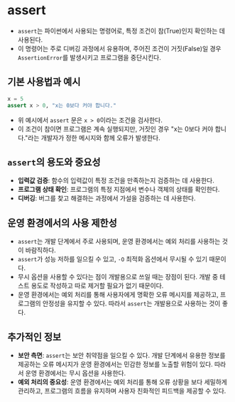 # assert

- `assert`는 파이썬에서 사용되는 명령어로, 특정 조건이 참(True)인지 확인하는 데 사용된다. 
- 이 명령어는 주로 디버깅 과정에서 유용하며, 주어진 조건이 거짓(False)일 경우 `AssertionError`를 발생시키고 프로그램을 중단시킨다.

## 기본 사용법과 예시
```python
x = 5
assert x > 0, "x는 0보다 커야 합니다."
```
- 위 예시에서 `assert` 문은 `x > 0`이라는 조건을 검사한다. 
- 이 조건이 참이면 프로그램은 계속 실행되지만, 거짓인 경우 "x는 0보다 커야 합니다."라는 개발자가 정한 메시지와 함께 오류가 발생한다.

## `assert`의 용도와 중요성
- **입력값 검증**: 함수의 입력값이 특정 조건을 만족하는지 검증하는 데 사용한다.
- **프로그램 상태 확인**: 프로그램의 특정 지점에서 변수나 객체의 상태를 확인한다.
- **디버깅**: 버그를 찾고 해결하는 과정에서 가설을 검증하는 데 사용한다.

## 운영 환경에서의 사용 제한성
- `assert`는 개발 단계에서 주로 사용되며, 운영 환경에서는 예외 처리를 사용하는 것이 바람직하다. 
- `assert`가 성능 저하를 일으킬 수 있고, `-O` 최적화 옵션에서 무시될 수 있기 때문이다.
- 무시 옵션을 사용할 수 있다는 점이 개발용으로 쓰일 때는 장점이 된다. 개발 중 테스트 용도로 작성하고 따로 제거할 필요가 없기 때문이다. 
- 운영 환경에서는 예외 처리를 통해 사용자에게 명확한 오류 메시지를 제공하고, 프로그램의 안정성을 유지할 수 있다. 따라서 `assert`는 개발용으로 사용하는 것이 좋다.

## 추가적인 정보
- **보안 측면**: `assert`는 보안 취약점을 일으킬 수 있다. 개발 단계에서 유용한 정보를 제공하는 오류 메시지가 운영 환경에서는 민감한 정보를 노출할 위험이 있다. 따라서 운영 환경에서는 무시 옵션을 사용한다.
- **예외 처리의 중요성**: 운영 환경에서는 예외 처리를 통해 오류 상황을 보다 세밀하게 관리하고, 프로그램의 흐름을 유지하며 사용자 친화적인 피드백을 제공할 수 있다.